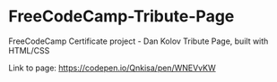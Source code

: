 # FreeCodeCamp-Tribute-Page

FreeCodeCamp Certificate project - Dan Kolov Tribute Page, built with HTML/CSS

Link to page: https://codepen.io/Qnkisa/pen/WNEVvKW
